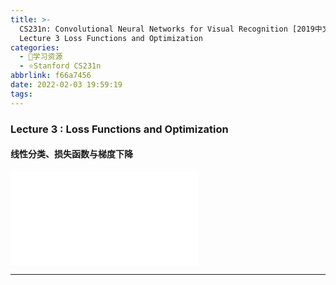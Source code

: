 ```yaml
---
title: >-
  CS231n: Convolutional Neural Networks for Visual Recognition [2019中文] -
  Lecture 3 Loss Functions and Optimization
categories:
  - 🌙学习资源
  - ⭐Stanford CS231n
abbrlink: f66a7456
date: 2022-02-03 19:59:19
tags:
---
```


### Lecture 3 : Loss Functions and Optimization

#### 线性分类、损失函数与梯度下降

<iframe src="//player.bilibili.com/player.html?aid=86713932&bvid=BV1K7411W7So&cid=148534730&page=3" scrolling="no" border="0" frameborder="no" framespacing="0" allowfullscreen="true"> </iframe>

<!--more-->

***
